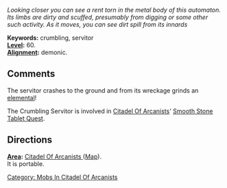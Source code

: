 *Looking closer you can see a rent torn in the metal body of this
automaton. Its limbs are dirty and scuffed, presumably from digging or
some other such activity. As it moves, you can see dirt spill from its
innards*

**Keywords:** crumbling, servitor  
**[Level](Level "wikilink"):** 60.  
**[Alignment](Alignment "wikilink"):** demonic.  

## Comments

The servitor crashes to the ground and from its wreckage grinds an
[elemental](Enraged_Earth_Elemental "wikilink")!

The Crumbling Servitor is involved in [Citadel Of
Arcanists](:Category:_Citadel_Of_Arcanists "wikilink")' [Smooth Stone
Tablet Quest](Smooth_Stone_Tablet_Quest "wikilink").

## Directions

**[Area](:Category:_Areas "wikilink"):** [Citadel Of Arcanists
](:Category:_Citadel_Of_Arcanists "wikilink")
([Map](Citadel_Of_Arcanists_Map "wikilink")).  
It is portable.

[Category: Mobs In Citadel Of
Arcanists](Category:_Mobs_In_Citadel_Of_Arcanists "wikilink")

